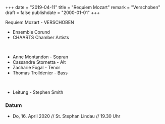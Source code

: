 ﻿+++
date = "2019-04-11"
title = "Requiem Mozart"
remark = "Verschoben"
draft = false
publishdate = "2000-01-01"
+++

Requiem Mozart - VERSCHOBEN

* Ensemble Corund 
* CHAARTS Chamber Artists
 
<br>

* Anne Montandon - Sopran
* Cassandre Stornetta - Alt
* Zacharie Fogal - Tenor
* Thomas Trolldenier - Bass

<br>

* Leitung - Stephen Smith

### Datum

* Do, 16. April 2020 // St. Stephan Lindau // 19.30 Uhr
